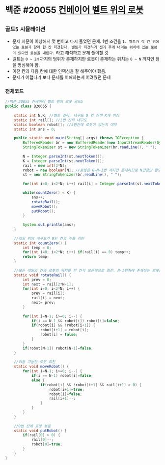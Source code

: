 # 백준 #20055 [컨베이어 벨트 위의 로봇](https://www.acmicpc.net/problem/20055)
`골드5` `시뮬레이션`
---
- 문제 지문이 이상해서 몇 번이고 다시 풀었던 문제. 1번 조건을 `1. 벨트가 각 칸 위에 있는 로봇과 함께 한 칸 회전한다. 벨트가 회전하기 전과 후에 내리는 위치에 있는 로봇이 있다면 로봇을 내린다.` 라고 해석하고 문제 풀이할 것
- 벨트는 `0 ~ 2N` 까지의 범위가 존재하지만 로봇이 존재하는 위치는 `0 ~ N` 까지인 점을 명심해야 함.
- 이전 칸과 다음 칸에 대한 인덱싱을 잘 해주어야 했음.
- 문제가 어렵다기 보다 문제를 이해하는게 어려웠던 문제

### 전체코드
```java
//백준 20055 컨베이어 벨트 위의 로봇 골드5
public class B20055 {
	
	static int N,K; //벨트 길이, 내구도 0 인 칸이 K개 이상
	static int rail[]; //i번 칸의 내구도
	static boolean robot[]; //i번칸에 로봇이 있는지 여부
	static int ans = 0;

	public static void main(String[] args) throws IOException {
		BufferedReader br = new BufferedReader(new InputStreamReader(System.in));
		StringTokenizer st = new StringTokenizer(br.readLine(), " ");
		
		N = Integer.parseInt(st.nextToken());
		K = Integer.parseInt(st.nextToken());
		rail = new int[2*N];
		robot = new boolean[N]; //로봇은 0~N-1번 까지만 존재하므로 N만큼만 할당
		st = new StringTokenizer(br.readLine(), " ");
		
		for(int i=0; i<2*N; i++) rail[i] = Integer.parseInt(st.nextToken());

		while(countZero() < K) {
			ans++;
			rotateRail();
			moveRobot();
			putRobot();
		}
		
		System.out.println(ans);
	}
	
	//레일 위의 내구도가 0인 칸의 수를 리턴
	static int countZero() {
		int temp = 0;
		for(int i=0; i<2*N; i++) if(rail[i] == 0) temp++;
		return temp;
	}
	
	//모든 레일의 칸과 로봇의 위치를 한 칸씩 오른쪽으로 회전. N-1위치에 존재하는 로봇을 컨베이어에서 뺌
	static void rotateRail() {
		int prev = 0;
		int next = rail[2*N-1];
		for(int i=0; i<2*N; i++) {
			prev = rail[i];
			rail[i] = next;
			next= prev;
		}
		
		for(int i=N-1; i>=0; i--) {
			if(i == N-1 && robot[i]) robot[i]=false;
			if(robot[i] && !robot[i+1]) {
				robot[i+1] = robot[i];
				robot[i] = false;
			}
		}
		if(robot[N-1]) robot[N-1]=false;
	}
	
	//이동 가능한 로봇 회전
	static void moveRobot() {
		for(int i=N-1; i>=0; i--) {
			if(i == N-1) robot[i]=false;
			else {
				if(robot[i] && !robot[i+1] && rail[i+1] > 0) {
					robot[i+1]=true;
					robot[i]=false;
					rail[i+1]--;
				}
			}
		}
	}
	
	//0번 칸에 로봇 놓음
	static void putRobot() {
		if(rail[0] > 0) {
			rail[0]--;
			robot[0]=true;
		}
	}
}
```
